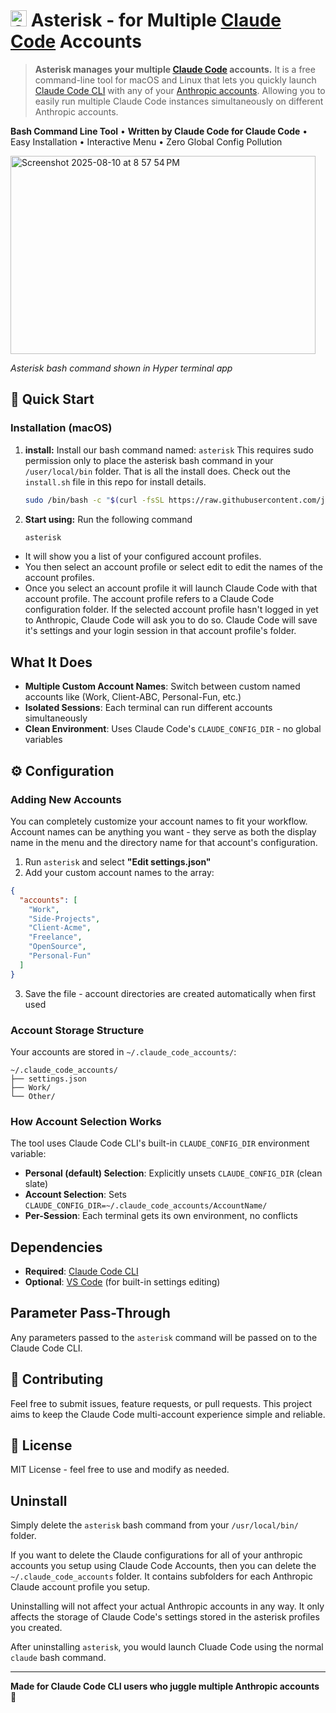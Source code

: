 # <img src="https://claude.ai/favicon.ico" alt="Claude" width="26" height="26"> Asterisk - for Multiple [Claude Code](https://github.com/anthropics/claude-code) Accounts

> **Asterisk manages your multiple [Claude Code](https://www.anthropic.com/claude-code) accounts.** It is a free command-line tool for macOS and Linux that lets you quickly launch [Claude Code CLI](https://github.com/anthropics/claude-code) with any of your [Anthropic accounts](http://claude.ai/login). Allowing you to easily run multiple Claude Code instances simultaneously on different Anthropic accounts.


**Bash Command Line Tool** • **Written by Claude Code for Claude Code** • Easy Installation • Interactive Menu • Zero Global Config Pollution

<img width="488" height="317" alt="Screenshot 2025-08-10 at 8 57 54 PM" src="https://github.com/user-attachments/assets/b7dbb0c4-64f7-4528-81ea-a6723e981ad8" />

*Asterisk bash command shown in Hyper terminal app*

## 🚀 Quick Start

### Installation (macOS)

1. **install:**
  Install our bash command named: `asterisk`
  This requires sudo permission only to place the asterisk bash command in your `/user/local/bin` folder.  That is all the install does.  Check out the `install.sh` file in this repo for install details.
   ```bash
   sudo /bin/bash -c "$(curl -fsSL https://raw.githubusercontent.com/juddflamm/claude-code-accounts/main/install.sh)"
   ```

2. **Start using:**
  Run the following command
   ```bash
   asterisk
   ```
  - It will show you a list of your configured account profiles. 
  - You then select an account profile or select edit to edit the names of the account profiles.  
  - Once you select an account profile it will launch Claude Code with that account profile. The account profile refers to a Claude Code configuration folder. If the selected account profile hasn't logged in yet to Anthropic, Claude Code will ask you to do so.  Claude Code will save it's settings and your login session in that account profile's folder.


## What It Does

- **Multiple Custom Account Names**: Switch between custom named accounts like (Work, Client-ABC, Personal-Fun, etc.)
- **Isolated Sessions**: Each terminal can run different accounts simultaneously
- **Clean Environment**: Uses Claude Code's `CLAUDE_CONFIG_DIR` - no global variables

## ⚙️ Configuration

### Adding New Accounts

You can completely customize your account names to fit your workflow. Account names can be anything you want - they serve as both the display name in the menu and the directory name for that account's configuration.

1. Run `asterisk` and select **"Edit settings.json"**
2. Add your custom account names to the array:

```json
{
  "accounts": [
    "Work",
    "Side-Projects", 
    "Client-Acme",
    "Freelance",
    "OpenSource",
    "Personal-Fun"
  ]
}
```

3. Save the file - account directories are created automatically when first used


### Account Storage Structure

Your accounts are stored in `~/.claude_code_accounts/`:

```
~/.claude_code_accounts/
├── settings.json
├── Work/
└── Other/
```

### How Account Selection Works

The tool uses Claude Code CLI's built-in `CLAUDE_CONFIG_DIR` environment variable:

- **Personal (default) Selection**: Explicitly unsets `CLAUDE_CONFIG_DIR` (clean slate)
- **Account Selection**: Sets `CLAUDE_CONFIG_DIR=~/.claude_code_accounts/AccountName/`
- **Per-Session**: Each terminal gets its own environment, no conflicts

## Dependencies

- **Required**: [Claude Code CLI](https://github.com/anthropics/claude-code)
- **Optional**: [VS Code](https://code.visualstudio.com/) (for built-in settings editing)

## Parameter Pass-Through

Any parameters passed to the `asterisk` command will be passed on to the Claude Code CLI.

## 🤝 Contributing

Feel free to submit issues, feature requests, or pull requests. This project aims to keep the Claude Code multi-account experience simple and reliable.

## 📄 License

MIT License - feel free to use and modify as needed.

## Uninstall

Simply delete the `asterisk` bash command from your `/usr/local/bin/` folder.

If you want to delete the Claude configurations for all of your anthropic accounts you setup using Claude Code Accounts, then you can delete the `~/.claude_code_accounts` folder.  It contains subfolders for each Anthropic Claude account profile you setup.  

Uninstalling will not affect your actual Anthropic accounts in any way.  It only affects the storage of Claude Code's settings stored in the asterisk profiles you created.

After uninstalling `asterisk`, you would launch Cluade Code using the normal `claude` bash command.

---

**Made for Claude Code CLI users who juggle multiple Anthropic accounts** 🎯
